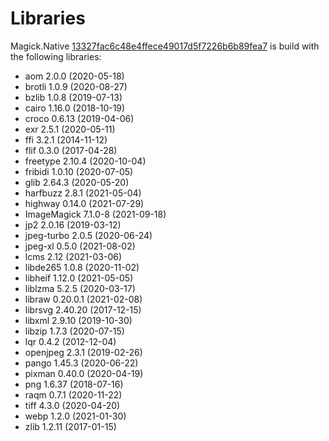 # Libraries
Magick.Native [13327fac6c48e4ffece49017d5f7226b6b89fea7](https://github.com/dlemstra/Magick.Native/commit/13327fac6c48e4ffece49017d5f7226b6b89fea7) is build with the following libraries:

- aom 2.0.0 (2020-05-18)
- brotli 1.0.9 (2020-08-27)
- bzlib 1.0.8 (2019-07-13)
- cairo 1.16.0 (2018-10-19)
- croco 0.6.13 (2019-04-06)
- exr 2.5.1 (2020-05-11)
- ffi 3.2.1 (2014-11-12)
- flif 0.3.0 (2017-04-28)
- freetype 2.10.4 (2020-10-04)
- fribidi 1.0.10 (2020-07-05)
- glib 2.64.3 (2020-05-20)
- harfbuzz 2.8.1 (2021-05-04)
- highway 0.14.0 (2021-07-29)
- ImageMagick 7.1.0-8 (2021-09-18)
- jp2 2.0.16 (2019-03-12)
- jpeg-turbo 2.0.5 (2020-06-24)
- jpeg-xl 0.5.0 (2021-08-02)
- lcms 2.12 (2021-03-06)
- libde265 1.0.8 (2020-11-02)
- libheif 1.12.0 (2021-05-05)
- liblzma 5.2.5 (2020-03-17)
- libraw 0.20.0.1 (2021-02-08)
- librsvg 2.40.20 (2017-12-15)
- libxml 2.9.10 (2019-10-30)
- libzip 1.7.3 (2020-07-15)
- lqr 0.4.2 (2012-12-04)
- openjpeg 2.3.1 (2019-02-26)
- pango 1.45.3 (2020-06-22)
- pixman 0.40.0 (2020-04-19)
- png 1.6.37 (2018-07-16)
- raqm 0.7.1 (2020-11-22)
- tiff 4.3.0 (2020-04-20)
- webp 1.2.0 (2021-01-30)
- zlib 1.2.11 (2017-01-15)
